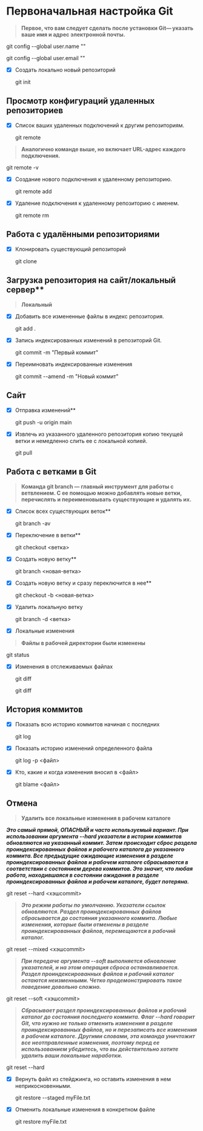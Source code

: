# Первоначальная настройка Git
> **Первое, что вам следует сделать после установки Git— указать ваше имя и адрес электронной почты.**
  
  git config --global user.name ""
  
  git config --global user.email ""

- [X] Создать локально новый репозиторий

  git init

## Просмотр конфигураций удаленных репозиториев
- [X] Список ваших удаленных подключений к другим репозиториям.

  git remote

> **Аналогично команде выше, но включает URL-адрес каждого подключения.**

  git remote -v

- [X] Создание нового подключения к удаленному репозиторию.
  
  git remote add <name> <url>

- [X] Удаление подключения к удаленному репозиторию с именем.

  git remote rm <name>

## Работа с удалёнными репозиториями

- [X] Клонировать существующий репозиторий

  git clone <url>

## Загрузка репозитория на сайт/локальный сервер**
> **Локальный**

- [X] Добавить все измененные файлы в индекс репозитория.

  git add .

- [X] Запись индексированных изменений в репозиторий Git.

  git commit -m "Первый коммит"

- [X] Переимновать индексированные изменения

  git commit --amend -m "Новый коммит"

## Сайт
- [X] Отправка изменений**

  git push -u origin main

- [X] Извлечь из указанного удаленного репозитория копию текущей ветки и немедленно слить ее с локальной копией.

  git pull

## Работа с ветками в Git
> **Команда git branch — главный инструмент для работы с ветвлением. С ее помощью можно добавлять новые ветки, перечислять и      переименовывать существующие и удалять их.**

- [X] Список всех существующих веток**

  git branch -av

- [X] Переключение в ветки**

  git checkout <ветка>

- [X] Создать новую ветку**

  git branch <новая-ветка>

- [X] Создать новую ветку и сразу переключится в нее**

  git checkout -b <новая-ветка>

- [X] Удалить локальную ветку

  git branch -d <ветка>

- [X] Локальные изменения
> **Файлы в рабочей директории были изменены**

  git status

- [X] Изменения в отслеживаемых файлах

  git diff

  git diff <commit1> <commit2>

## История коммитов
- [X] Показать всю историю коммитов начиная с последних

  git log

- [X] Показать историю изменений определенного файла

  git log -p <файл>

- [X] Кто, какие и когда изменения вносил в <файл>

  git blame <файл>

## Отмена
> **Удалить все локальные изменения в рабочем каталоге**

***Это самый прямой, ОПАСНЫЙ и часто используемый вариант. При использовании аргумента --hard указатели в истории коммитов обновляются на указанный коммит. Затем происходит сброс раздела проиндексированных файлов и рабочего каталога до указанного коммита. Все предыдущие ожидающие изменения в разделе проиндексированных файлов и рабочем каталоге сбрасываются в соответствии с состоянием дерева коммитов. Это значит, что любая работа, находившаяся в состоянии ожидания в разделе проиндексированных файлов и рабочем каталоге, будет потеряна.***
  
  git reset --hard <хэшcommit>

> ***Это режим работы по умолчанию. Указатели ссылок обновляются. Раздел проиндексированных файлов сбрасывается до состояния указанного коммита. Любые изменения, которые были отменены в разделе проиндексированных файлов, перемещаются в рабочий каталог.***

  git reset --mixed <хэшcommit>

> ***При передаче аргумента --soft выполняется обновление указателей, и на этом операция сброса останавливается. Раздел проиндексированных файлов и рабочий каталог остаются неизменными. Четко продемонстрировать такое поведение довольно сложно.***

  git reset --soft <хэшcommit>

> ***Сбрасывает раздел проиндексированных файлов и рабочий каталог до состояния последнего коммита. Флаг --hard говорит Git, что нужно не только отменить изменения в разделе проиндексированных файлов, но и перезаписать все изменения в рабочем каталоге. Другими словами, эта команда уничтожит все неотправленные изменения, поэтому перед ее использованием убедитесь, что вы действительно хотите удалить ваши локальные наработки.***

  git reset --hard

- [X] Вернуть файл из стейджинга, но оставить изменения в нем неприкосновенными.

  git restore --staged myFile.txt

- [X] Отменить локальные изменения в конкретном файле

  git restore myFile.txt